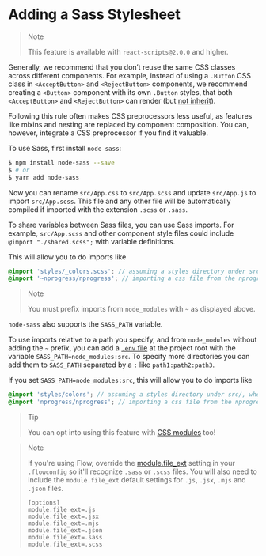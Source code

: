 # Adding a Sass Stylesheet

> Note
>
> This feature is available with `react-scripts@2.0.0` and higher.

Generally, we recommend that you don’t reuse the same CSS classes across different components. For example, instead of using a `.Button` CSS class in `<AcceptButton>` and `<RejectButton>` components, we recommend creating a `<Button>` component with its own `.Button` styles, that both `<AcceptButton>` and `<RejectButton>` can render (but [not inherit](https://facebook.github.io/react/docs/composition-vs-inheritance.html)).

Following this rule often makes CSS preprocessors less useful, as features like mixins and nesting are replaced by component composition. You can, however, integrate a CSS preprocessor if you find it valuable.

To use Sass, first install `node-sass`:

```bash
$ npm install node-sass --save
$ # or
$ yarn add node-sass
```

Now you can rename `src/App.css` to `src/App.scss` and update `src/App.js` to import `src/App.scss`.
This file and any other file will be automatically compiled if imported with the extension `.scss` or `.sass`.

To share variables between Sass files, you can use Sass imports. For example, `src/App.scss` and other component style files could include `@import "./shared.scss";` with variable definitions.

This will allow you to do imports like

```scss
@import 'styles/_colors.scss'; // assuming a styles directory under src/
@import '~nprogress/nprogress'; // importing a css file from the nprogress node module
```

> Note
>
> You must prefix imports from `node_modules` with `~` as displayed above.

`node-sass` also supports the `SASS_PATH` variable.

To use imports relative to a path you specify, and from `node_modules` without adding the `~` prefix, you can add a [`.env` file](https://github.com/facebook/create-react-app/blob/master/documate/docs/adding-custom-environment-variables.md#adding-development-environment-variables-in-env) at the project root with the variable `SASS_PATH=node_modules:src`. To specify more directories you can add them to `SASS_PATH` separated by a `:` like `path1:path2:path3`.

If you set `SASS_PATH=node_modules:src`, this will allow you to do imports like
```scss
@import 'styles/colors'; // assuming a styles directory under src/, where _colors.scss partial file exists.
@import 'nprogress/nprogress'; // importing a css file from the nprogress node module
```

> Tip
>
> You can opt into using this feature with [CSS modules](/docs/adding-a-css-modules-stylesheet) too!

> Note
>
> If you're using Flow, override the [module.file_ext](https://flow.org/en/docs/config/options/#toc-module-file-ext-string) setting in your `.flowconfig` so it'll recognize `.sass` or `.scss` files. You will also need to include the `module.file_ext` default settings for `.js`, `.jsx`, `.mjs` and `.json` files.
>
> ```shell
> [options]
> module.file_ext=.js
> module.file_ext=.jsx
> module.file_ext=.mjs
> module.file_ext=.json
> module.file_ext=.sass
> module.file_ext=.scss
> ```
